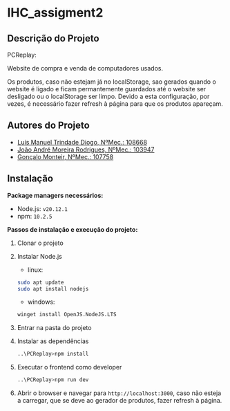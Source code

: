 # IHC_assigment2
## Descrição do Projeto
PCReplay:

Website de compra e venda de computadores usados.

Os produtos, caso não estejam já no localStorage, sao gerados quando o website é ligado e ficam permantemente guardados até o website ser desligado ou o localStorage ser limpo. Devido a esta configuração, por vezes, é necessário fazer refresh à página para que os produtos apareçam.
## Autores do Projeto

- [Luís Manuel Trindade Diogo, NºMec.: 108668](https://github.com/luisdiogo12)
- [João André Moreira Rodrigues, NºMec.: 103947 ](https://github.com/joaoamrodrigues)
- [Gonçalo Monteir, NºMec.: 107758](https://github.com/Girafa3456)



## Instalação
**Package managers necessários:**
- Node.js: `v20.12.1`
- npm: `10.2.5`

**Passos de instalação e execução do projeto:**

1. Clonar o projeto

2. Instalar Node.js

	- linux:
	```bash
	sudo apt update
	sudo apt install nodejs
	```
	- windows:
	```bash
	winget install OpenJS.NodeJS.LTS
	```
3. Entrar na pasta do projeto

4. Instalar as dependências
	```bash
	..\PCReplay>npm install
	```

5. Executar o frontend como developer
	```bash
	..\PCReplay>npm run dev
	```
6. Abrir o browser e navegar para `http://localhost:3000`, caso não esteja a carregar, que se deve ao gerador de produtos, fazer refresh à página.
  